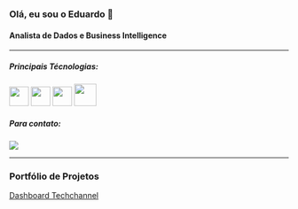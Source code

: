 ### Olá, eu sou o Eduardo 👋

#### Analista de Dados e Business Intelligence
---
##### Principais Técnologias:
<div display='inline'>
  <img height ='35' width ='35' src="https://github.com/microsoft/PowerBI-Icons/blob/main/SVG/Power-BI.svg" />
  <img height ='35' width ='35' src="https://www.svgrepo.com/show/354012/looker-icon.svg" />
  <img height ='35' width ='35' src="https://www.svgrepo.com/show/255832/sql.svg" />
  <img height ='40' width ='40' src="https://cdn.jsdelivr.net/gh/devicons/devicon/icons/python/python-original.svg" />
</div>

##### Para contato:
<a href='https://www.linkedin.com/in/eduardo-de-moura-da-silva-4a5516251/'>
  <img src="https://img.shields.io/badge/linkedin-%230077B5.svg?style=for-the-badge&logo=linkedin&logoColor=white" />
</a>

---

### Portfólio de Projetos

<a href='https://www.linkedin.com/in/eduardo-de-moura-da-silva-4a5516251/'>Dashboard Techchannel</a>



          
          






<!--
**EduardoSymph/EduardoSymph** is a ✨ _special_ ✨ repository because its `README.md` (this file) appears on your GitHub profile.

Here are some ideas to get you started:

- 🔭 I’m currently working on ...
- 🌱 I’m currently learning ...
- 👯 I’m looking to collaborate on ...
- 🤔 I’m looking for help with ...
- 💬 Ask me about ...
- 📫 How to reach me: ...
- 😄 Pronouns: ...
- ⚡ Fun fact: ...
-->
